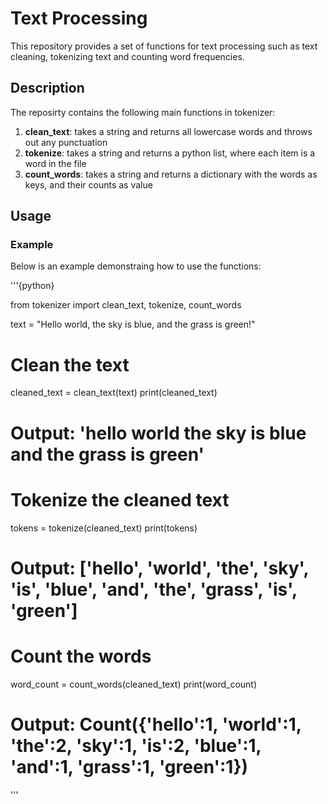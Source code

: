 # Text Processing

This repository provides a set of functions for text processing such as text cleaning, tokenizing text and counting word frequencies.

## Description

The reposirty contains the following main functions in tokenizer:
1. **clean_text**: takes a string and returns all lowercase words and throws out any punctuation
2. **tokenize**: takes a string and returns a python list, where each item is a word in the file
3. **count_words**: takes a string and returns a dictionary with the words as keys, and their counts as value

## Usage

### Example
Below is an example demonstraing how to use the functions:

'''{python}

from tokenizer import clean_text, tokenize, count_words

text = "Hello world, the sky is blue, and the grass is green!"

# Clean the text
cleaned_text = clean_text(text)
print(cleaned_text)
# Output: 'hello world the sky is blue and the grass is green'  
  
# Tokenize the cleaned text
tokens = tokenize(cleaned_text)
print(tokens)
# Output: ['hello', 'world', 'the', 'sky', 'is', 'blue', 'and', 'the', 'grass', 'is', 'green']
  
# Count the words  
word_count = count_words(cleaned_text)
print(word_count)
# Output: Count({'hello':1, 'world':1, 'the':2, 'sky':1, 'is':2, 'blue':1, 'and':1, 'grass':1, 'green':1})
'''
